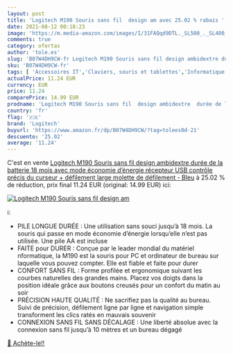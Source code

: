 ```yaml
---
layout: post
title: 'Logitech M190 Souris sans fil  design am avec 25.02 % rabais '
date: 2021-08-12 00:18:23
image: 'https://m.media-amazon.com/images/I/31FAQqd9DTL._SL500_._SL400_.jpg'
comments: true
category: ofertas
author: 'tole.es'
slug: 'B07W4DH9CW-fr Logitech M190 Souris sans fil design ambidextre durée de...'
sku: 'B07W4DH9CW-fr'
tags: [ 'Accessoires IT','Claviers, souris et tablettes','Informatique','Souris','logitech', ]
actualPrice: 11.24 EUR
currency: EUR
price: 11.24
comparePrice: 14.99 EUR
prodname: 'Logitech M190 Souris sans fil  design ambidextre  durée de la batterie 18 mois avec mode économie d’énergie  récepteur USB  contrôle précis du curseur + défilement  large molette de défilement - Bleu'
country: 'fr'
flag: '🇫🇷'
brand: 'Logitech'
buyurl: 'https://www.amazon.fr/dp/B07W4DH9CW/?tag=tolees0d-21'
descuento: '25.02'
average: '11.24'
---
```


C'est en vente [Logitech M190 Souris sans fil  design ambidextre  durée de la batterie 18 mois avec mode économie d’énergie  récepteur USB  contrôle précis du curseur + défilement  large molette de défilement - Bleu](https://www.amazon.fr/dp/B07W4DH9CW/?tag=tolees0d-21)  à  25.02 % de réduction, prix final  11.24 EUR (original: 14.99 EUR) ici:

[![Logitech M190 Souris sans fil  design am](https://m.media-amazon.com/images/I/31FAQqd9DTL._SL500_._SL400_.jpg)](https://www.amazon.fr/dp/B07W4DH9CW/?tag=tolees0d-21)

ℹ️:

- PILE LONGUE DURÉE : Une utilisation sans souci jusqu’à 18 mois. La souris qui passe en mode économie d’énergie lorsqu’elle n’est pas utilisée. Une pile AA est incluse
- FAITE pour DURER : Conçue par le leader mondial du matériel nformatique, la M190 est la souris pour PC et ordinateur de bureau sur laquelle vous pouvez compter. Elle est fiable et faite pour durer
- CONFORT SANS FIL : Forme profilée et ergonomique suivant les courbes naturelles des grandes mains. Placez vos doigts dans la position idéale grâce aux boutons creusés pour un confort du matin au soir
- PRÉCISION HAUTE QUALITÉ : Ne sacrifiez pas la qualité au bureau. Suivi de précision, défilement ligne par ligne et navigation simple transforment les clics ratés en mauvais souvenir
- CONNEXION SANS FIL SANS DÉCALAGE : Une liberté absolue avec la connexion sans fil jusqu’à 10 mètres et un bureau dégagé

[🛒 Achète-le!!](https://www.amazon.fr/dp/B07W4DH9CW/?tag=tolees0d-21)
